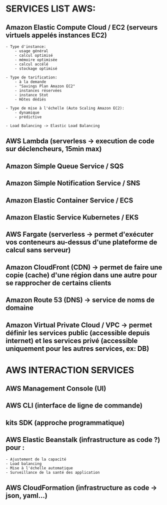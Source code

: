 # SERVICES LIST AWS:

## Amazon Elastic Compute Cloud / EC2 (serveurs virtuels appelés instances EC2)

    - Type d'instance:
        - usage général
        - calcul optimisé
        - mémoire optimisée
        - calcul accélé
        - stockage optimisé

    - Type de tarification:
        - à la demande
        - "Savings Plan Amazon EC2"
        - instances réservées
        - instance Stot
        - Hôtes dédiés

    - Type de mise à l'échelle (Auto Scaling Amazon EC2):
        - dynamique
        - prédictive

    - Load Balancing -> Elastic Load Balancing

## AWS Lambda (serverless -> execution de code sur déclencheurs, 15min max)

## Amazon Simple Queue Service / SQS

## Amazon Simple Notification Service / SNS

## Amazon Elastic Container Service / ECS

## Amazon Elastic Service Kubernetes / EKS

## AWS Fargate (serverless -> permet d'exécuter vos conteneurs au-dessus d'une plateforme de calcul sans serveur)

## Amazon CloudFront (CDN) -> permet de faire une copie (cache) d'une région dans une autre pour se rapprocher de certains clients

## Amazon Route 53 (DNS) -> service de noms de domaine

## Amazon Virtual Private Cloud / VPC -> permet définir les services public (accessible depuis internet) et les services privé (accessible uniquement pour les autres services, ex: DB)

# AWS INTERACTION SERVICES

## AWS Management Console (UI)

## AWS CLI (interface de ligne de commande)

## kits SDK (approche programmatique)

## AWS Elastic Beanstalk (infrastructure as code ?) pour :

    - Ajustement de la capacité
    - Load balancing
    - Mise à l'échelle automatique
    - Surveillance de la santé des application

## AWS CloudFormation (infrastructure as code -> json, yaml...)
